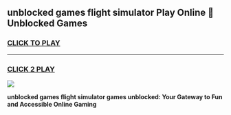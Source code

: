 
## unblocked games flight simulator Play Online 👋 Unblocked Games
<h3>
<a href="https://premium.freeplayer.one?title=unblocked_games_flight_simulator&ref=19F">CLICK TO PLAY</a></h3>
<hr>

<h3>
<a href="https://premium.freeplayer.one?title=unblocked_games_flight_simulator&ref=19F">CLICK 2 PLAY</a>
  
</h3>

<a href="https://premium.freeplayer.one?title=unblocked_games_flight_simulator&ref=19F"><img src="https://clearcache.store/games.png"></a>


**unblocked games flight simulator games unblocked: Your Gateway to Fun and Accessible Online Gaming**
